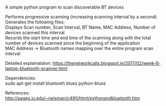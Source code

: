 A simple python program to scan discoverable BT devices  

Performs progressive scanning (increasing scanning interval by a second)  
Generates the following files:  
Displays Scan number, Scan Interval, BT Name, MAC Address, Number of devices scanned this interval  
Records the start time and end time of the scanning along with the total number of devices scanned since the beginning of the application  
MAC Address -> Bluetooth names mapping over the entire program scan interval  

Detailed explainataion: https://thenetworkcalls.blogspot.in/2017/02/week-6-laptop-bluetooth-scanner.html  

Dependencies:  
sudo apt-get install bluetooth bluez python-bluez  

References:  
http://pages.iu.edu/~rwisman/c490/html/pythonandbluetooth.htm  

